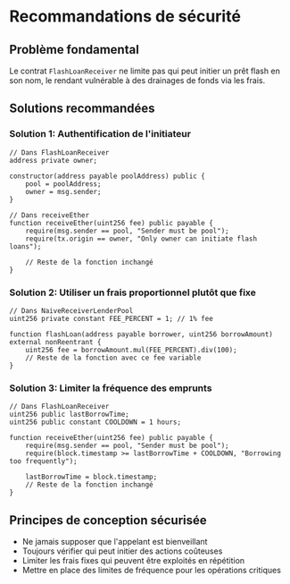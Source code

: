 # Recommandations de sécurité

## Problème fondamental
Le contrat `FlashLoanReceiver` ne limite pas qui peut initier un prêt flash en son nom, le rendant vulnérable à des drainages de fonds via les frais.

## Solutions recommandées

### Solution 1: Authentification de l'initiateur
```solidity
// Dans FlashLoanReceiver
address private owner;

constructor(address payable poolAddress) public {
    pool = poolAddress;
    owner = msg.sender;
}

// Dans receiveEther
function receiveEther(uint256 fee) public payable {
    require(msg.sender == pool, "Sender must be pool");
    require(tx.origin == owner, "Only owner can initiate flash loans");
    
    // Reste de la fonction inchangé
}
```

### Solution 2: Utiliser un frais proportionnel plutôt que fixe
```solidity
// Dans NaiveReceiverLenderPool
uint256 private constant FEE_PERCENT = 1; // 1% fee

function flashLoan(address payable borrower, uint256 borrowAmount) external nonReentrant {
    uint256 fee = borrowAmount.mul(FEE_PERCENT).div(100);
    // Reste de la fonction avec ce fee variable
}
```

### Solution 3: Limiter la fréquence des emprunts
```solidity
// Dans FlashLoanReceiver
uint256 public lastBorrowTime;
uint256 public constant COOLDOWN = 1 hours;

function receiveEther(uint256 fee) public payable {
    require(msg.sender == pool, "Sender must be pool");
    require(block.timestamp >= lastBorrowTime + COOLDOWN, "Borrowing too frequently");
    
    lastBorrowTime = block.timestamp;
    // Reste de la fonction inchangé
}
```

## Principes de conception sécurisée
- Ne jamais supposer que l'appelant est bienveillant
- Toujours vérifier qui peut initier des actions coûteuses
- Limiter les frais fixes qui peuvent être exploités en répétition
- Mettre en place des limites de fréquence pour les opérations critiques
